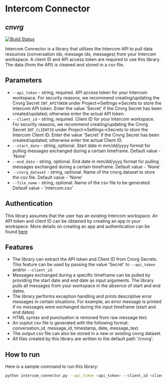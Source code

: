 # Intercom Connector
## _cnvrg_

[![Build Status](https://travis-ci.org/joemccann/dillinger.svg?branch=master)](https://travis-ci.org/joemccann/dillinger)

Intercom Connector is a library that utilizes the Intercom API to pull data resources (conversation ids, message ids, messages) from your Intercom workspace. A client ID and API access token are required to use this library. The data (from the API) is cleaned and stored in a csv file.

## Parameters

* ```--api_token``` - string, required. API access token for your Intercom workspace. For security reasons, we recommend creating/updating the Cnvrg Secret ```INT_APITOKEN``` under Project->Settings->Secrets to store the Intercom API token. Enter the value 'Secret' if the Cnvrg Secret has been created/updated; otherwise enter the actual API token.
* ```--client_id``` - string, required. Client ID for your Intercom workspace. For security reasons, we recommend creating/updating the Cnvrg Secret ```INT_CLIENTID``` under Project->Settings->Secrets to store the Intercom Client ID. Enter the value 'Secret' if the Cnvrg Secret has been created/updated; otherwise enter the actual Client ID.
* ```--start_date``` - string, optional. Start date in mm/dd/yyyy format for pulling messages exchanged during a certain timeframe. Default value - 'None'
* ```--end_date``` - string, optional. End date in mm/dd/yyyy format for pulling messages exchanged during a certain timeframe. Default value - 'None'
* ```--cnvrg_dataset``` - string, optional. Name of the cnvrg dataset to store the csv file. Default value - 'None'
* ```--file_name``` - string, optional. Name of the csv file to be generated. Default value - 'intercom.csv' 

## Authentication

This library assumes that the user has an existing Intercom workspace.
An API token and client ID can be obtained by creating an app in your workspace.
More details on creating an app and authentication can be found [here](https://developers.intercom.com/building-apps/docs/get-started-developing-on-intercom)

## Features

* The library can extract the API token and Client ID from Cnvrg Secrets. This feature can be used by passing the value 'Secret' to ```--api_token``` and/or ```--client_id```.
* Messages exchanged during a specific timeframe can be pulled by providing the start date and end date as input arguments. The library pulls all messages from your workspace in the absence of start and end dates.
* The library performs exception handling and prints descriptive error messages in certain situations. For example, an error message is printed if no messages were exchanged during the input timeframe (start and end dates)
* HTML syntax and punctuation is removed from raw message text.
* An ouptut csv file is generated with the following format: conversation_id, message_id, timestamp, date, message_text.
* The output csv file can also be stored in a new or existing cnvrg dataset.
* All files created by this library are written to the default path '/cnvrg'.

## How to run

Here is a sample command to run this library:

```bash
python intercom_connector.py --api_token <api_token> --client_id <client_id> --start_date 04/28/2022 --end_date 06/28/2022
```